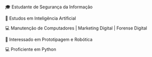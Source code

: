 🎓 Estudante de Segurança da Informação

🧠 Estudos em Inteligência Artificial

💻 Manutenção de Computadores | Marketing Digital | Forense Digital

🤖 Interessado em Prototipagem e Robótica

💻 Proficiente em Python

<!---
CyborgMx2024/CyborgMx2024 is a ✨ special ✨ repository because its `README.md` (this file) appears on your GitHub profile.
You can click the Preview link to take a look at your changes.
--->
